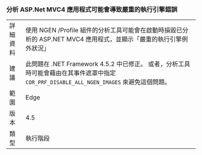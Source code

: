 ### <a name="profiling-aspnet-mvc4-apps-can-lead-to-fatal-execution-engine-error"></a>分析 ASP.Net MVC4 應用程式可能會導致嚴重的執行引擎錯誤

|   |   |
|---|---|
|詳細資料|使用 NGEN /Profile 組件的分析工具可能會在啟動時損毀已分析的 ASP.NET MVC4 應用程式，並顯示「嚴重的執行引擎例外狀況」|
|建議|此問題在 .NET Framework 4.5.2 中已修正。 或者，分析工具時可能會藉由在其事件遮罩中指定 <code>COR_PRF_DISABLE_ALL_NGEN_IMAGES</code> 來避免這個問題。|
|範圍|Edge|
|版本|4.5|
|類型|執行階段|

